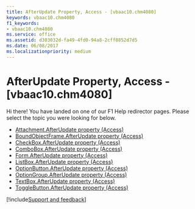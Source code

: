 ```yaml
---
title: AfterUpdate Property, Access - [vbaac10.chm4080]
keywords: vbaac10.chm4080
f1_keywords:
- vbaac10.chm4080
ms.service: office
ms.assetid: d303032d-fa49-4fd0-94a8-2cff8852d7d5
ms.date: 06/08/2017
ms.localizationpriority: medium
---
```



# AfterUpdate Property, Access - [vbaac10.chm4080]

Hi there! You have landed on one of our F1 Help redirector pages. Please select the topic you were looking for below.

- [Attachment.AfterUpdate property (Access)](https://msdn.microsoft.com/library/556fc6d2-3936-5cc7-0c4f-03274f00cfc2%28Office.15%29.aspx)
- [BoundObjectFrame.AfterUpdate property (Access)](https://msdn.microsoft.com/library/3ebda4de-49c3-bfe7-8743-1c2c98caca58%28Office.15%29.aspx)
- [CheckBox.AfterUpdate property (Access)](https://msdn.microsoft.com/library/eaef525d-4447-86b5-9567-311e7324b720%28Office.15%29.aspx)
- [ComboBox.AfterUpdate property (Access)](https://msdn.microsoft.com/library/13261b5e-6c52-f666-14ff-06c20d23c504%28Office.15%29.aspx)
- [Form.AfterUpdate property (Access)](https://msdn.microsoft.com/library/5002727c-24bc-4067-0e5e-3c63b8b6427e%28Office.15%29.aspx)
- [ListBox.AfterUpdate property (Access)](https://msdn.microsoft.com/library/b71e1b7a-6893-505b-6de8-b877190c76d6%28Office.15%29.aspx)
- [OptionButton.AfterUpdate property (Access)](https://msdn.microsoft.com/library/02ca295b-ff5c-2f6d-12f0-ea0bc176947a%28Office.15%29.aspx)
- [OptionGroup.AfterUpdate property (Access)](https://msdn.microsoft.com/library/30d35bfd-6128-0d68-12c8-56ad6f19c342%28Office.15%29.aspx)
- [TextBox.AfterUpdate property (Access)](https://msdn.microsoft.com/library/690bc0cd-9717-7712-c022-75ba457ca0e3%28Office.15%29.aspx)
- [ToggleButton.AfterUpdate property (Access)](https://msdn.microsoft.com/library/58e20c71-189c-d2df-54a0-42b8fad6ec07%28Office.15%29.aspx)

[!include[Support and feedback](~/includes/feedback-boilerplate.md)]